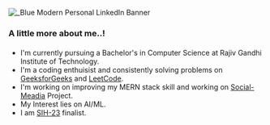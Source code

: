 ![_Blue Modern Personal LinkedIn Banner](https://github.com/Rushi0207/rushikeshphadtare/assets/113949814/f928dec5-1c41-4b85-9c31-e6fc959d6dd3)
####
### A little more about me..!  
####
* I'm currently pursuing a Bachelor's in Computer Science at Rajiv Gandhi Institute of Technology.
* I'm a coding enthuisist and consistently solving problems on [GeeksforGeeks](https://auth.geeksforgeeks.org/user/rushikeshphyhut/?utm_source=geeksforgeeks&utm_medium=my_profile&utm_campaign=auth_user) and [LeetCode](https://leetcode.com/rushikeshphadtare2003/).
* I'm working on improving my MERN stack skill and working on [Social-Meadia](https://github.com/Rushi0207/Social-Meadia.git) Project.
* My Interest lies on AI/ML.
* I am [SIH-23](https://www.linkedin.com/in/rushikesh-phadtare-76b314248/) finalist.

